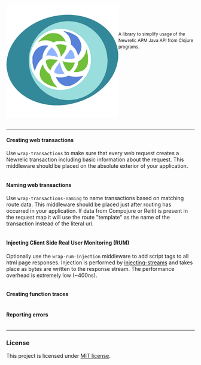 
<img src="./docs/logo.png" title="newrelic-clj" width="300" height="300" align="left" padding="5px"/>
<small>
<br/><br/><br/><br/>
A library to simplify usage of the Newrelic APM Java API from Clojure programs.
</small>
<br clear="all" /><br />

---

#### Creating web transactions

Use `wrap-transactions` to make sure that every web request creates a Newrelic transaction including basic information
about the request. This middleware should be placed on the absolute exterior of your application.

```clojure

```

#### Naming web transactions

Use `wrap-transactions-naming` to name transactions based on matching route data. This middleware should be placed just
after routing has occurred in your application. If data from Compojure or Reitit is present in the request map it will
use the route "template" as the name of the transaction instead of the literal uri.

```clojure

```

#### Injecting Client Side Real User Monitoring (RUM)

Optionally use the `wrap-rum-injection` middleware to add script tags to all html page responses. Injection is performed
by [injecting-streams](https://github.com/RutledgePaulV/injecting-streams) and takes place as bytes are written to the
response stream. The performance overhead is extremely low (~400ns).

```clojure

```

#### Creating function traces

```clojure

```

#### Reporting errors

```clojure

```


---

### License

This project is licensed under [MIT license](http://opensource.org/licenses/MIT).